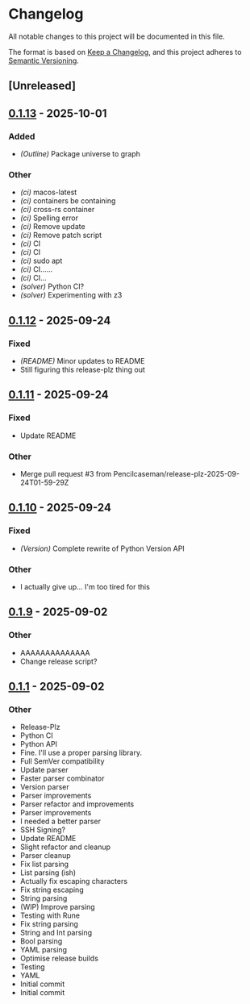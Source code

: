 # Changelog

All notable changes to this project will be documented in this file.

The format is based on [Keep a Changelog](https://keepachangelog.com/en/1.0.0/),
and this project adheres to [Semantic Versioning](https://semver.org/spec/v2.0.0.html).

## [Unreleased]

## [0.1.13](https://github.com/Pencilcaseman/zpack/compare/v0.1.12...v0.1.13) - 2025-10-01

### Added

- *(Outline)* Package universe to graph

### Other

- *(ci)* macos-latest
- *(ci)* containers be containing
- *(ci)* cross-rs container
- *(ci)* Spelling error
- *(ci)* Remove update
- *(ci)* Remove patch script
- *(ci)* CI
- *(ci)* CI
- *(ci)* sudo apt
- *(ci)* CI......
- *(ci)* CI...
- *(solver)* Python CI?
- *(solver)* Experimenting with z3

## [0.1.12](https://github.com/Pencilcaseman/zpack/compare/v0.1.11...v0.1.12) - 2025-09-24

### Fixed

- *(README)* Minor updates to README
- Still figuring this release-plz thing out

## [0.1.11](https://github.com/Pencilcaseman/zpack/compare/v0.1.10...v0.1.11) - 2025-09-24

### Fixed

- Update README

### Other

- Merge pull request #3 from Pencilcaseman/release-plz-2025-09-24T01-59-29Z

## [0.1.10](https://github.com/Pencilcaseman/zpack/compare/v0.1.9...v0.1.10) - 2025-09-24

### Fixed

- *(Version)* Complete rewrite of Python Version API

### Other

- I actually give up... I'm too tired for this

## [0.1.9](https://github.com/Pencilcaseman/zpack/compare/v0.1.1...v0.1.9) - 2025-09-02

### Other

- AAAAAAAAAAAAAA
- Change release script?

## [0.1.1](https://github.com/Pencilcaseman/zpack/releases/tag/v0.1.1) - 2025-09-02

### Other

- Release-Plz
- Python CI
- Python API
- Fine. I'll use a proper parsing library.
- Full SemVer compatibility
- Update parser
- Faster parser combinator
- Version parser
- Parser improvements
- Parser refactor and improvements
- Parser improvements
- I needed a better parser
- SSH Signing?
- Update README
- Slight refactor and cleanup
- Parser cleanup
- Fix list parsing
- List parsing (ish)
- Actually fix escaping characters
- Fix string escaping
- String parsing
- (WIP) Improve parsing
- Testing with Rune
- Fix string parsing
- String and Int parsing
- Bool parsing
- YAML parsing
- Optimise release builds
- Testing
- YAML
- Initial commit
- Initial commit
